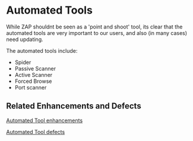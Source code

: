 # Automated Tools

While ZAP shouldnt be seen as a 'point and shoot' tool, its clear that the automated tools are very important to our users, and also (in many cases) need updating.

The automated tools include:

  * Spider
  * Passive Scanner
  * Active Scanner
  * Forced Browse
  * Port scanner

## Related Enhancements and Defects

[Automated Tool enhancements](http://code.google.com/p/zaproxy/issues/list?can=2&q=type=Enhancement%20label=AutomatedTools)

[Automated Tool defects](http://code.google.com/p/zaproxy/issues/list?can=2&q=type=Defect%20label=AutomatedTools)